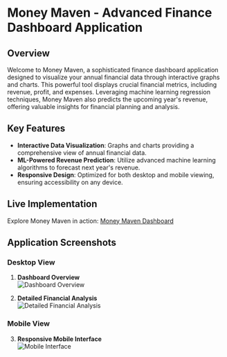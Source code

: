 # Money Maven - Advanced Finance Dashboard Application

## Overview
Welcome to Money Maven, a sophisticated finance dashboard application designed to visualize your annual financial data through interactive graphs and charts. This powerful tool displays crucial financial metrics, including revenue, profit, and expenses. Leveraging machine learning regression techniques, Money Maven also predicts the upcoming year's revenue, offering valuable insights for financial planning and analysis.

## Key Features
- **Interactive Data Visualization**: Graphs and charts providing a comprehensive view of annual financial data.
- **ML-Powered Revenue Prediction**: Utilize advanced machine learning algorithms to forecast next year's revenue.
- **Responsive Design**: Optimized for both desktop and mobile viewing, ensuring accessibility on any device.

## Live Implementation
Explore Money Maven in action: [Money Maven Dashboard](https://moneymaven.onrender.com/)

## Application Screenshots
### Desktop View
1. **Dashboard Overview**  
   ![Dashboard Overview](https://github.com/VishvShah98/moneyMaven-frontend/assets/70076769/85c02e36-26b5-4a62-882f-d45d298ab056)

2. **Detailed Financial Analysis**  
   ![Detailed Financial Analysis](https://github.com/VishvShah98/moneyMaven-frontend/assets/70076769/bd0979f1-b88c-4242-9930-1067b8e6b9a0)

### Mobile View
3. **Responsive Mobile Interface**  
   ![Mobile Interface](https://github.com/VishvShah98/moneyMaven-frontend/assets/70076769/45ad63f8-022a-491d-863c-5eaeba5a48c0)
